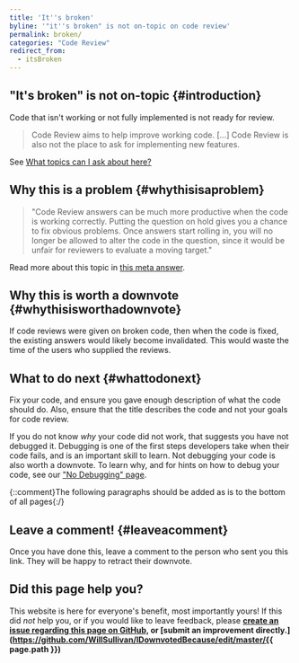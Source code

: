 ```yaml
---
title: 'It''s broken'
byline: '"it''s broken" is not on-topic on code review'
permalink: broken/
categories: "Code Review"
redirect_from:
  - itsBroken
---
```

## "It's broken" is not on-topic {#introduction}
Code that isn't working or not fully implemented is not ready for review. 

> Code Review aims to help improve working code. [...] Code Review is also not the place to ask for implementing new features.

See [What topics can I ask about here?](https://codereview.stackexchange.com/help/on-topic)

## Why this is a problem {#whythisisaproblem}
> "Code Review answers can be much more productive when the code is working correctly. Putting the question on hold gives you a chance to fix obvious problems. Once answers start rolling in, you will no longer be allowed to alter the code in the question, since it would be unfair for reviewers to evaluate a moving target."

Read more about this topic in [this meta answer](https://codereview.meta.stackexchange.com/a/3650/120114).

## Why this is worth a downvote {#whythisisworthadownvote}
If code reviews were given on broken code, then when the code is fixed, the existing answers would likely become invalidated. This would waste the time of the users who supplied the reviews.

## What to do next {#whattodonext}
Fix your code, and ensure you gave enough description of what the code should do. Also, ensure that the title describes the code and not your goals for code review. 

If you do not know *why* your code did not work, that suggests you have not debugged it. Debugging is one of the first steps developers take when their code fails, and is an important skill to learn. Not debugging your code is also worth a downvote. To learn why, and for hints on how to debug your code, see our ["No Debugging" page](http://idownvotedbecau.se/nodebugging/).

{::comment}The following paragraphs should be added as is to the bottom of all pages{:/}
## Leave a comment! {#leaveacomment}
Once you have done this, leave a comment to the person who sent you this link. They will be happy to retract their downvote.

## Did this page help you?
This website is here for everyone's benefit, most importantly yours! If this did <i>not</i> help you, or if you would
like to leave feedback, please **[create an issue regarding this page on GitHub,](https://github.com/WillSullivan/IDownvotedBecause/issues/new) or [submit an improvement directly.](https://github.com/WillSullivan/IDownvotedBecause/edit/master/{{ page.path }})**
